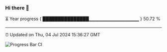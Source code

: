 ### Hi there 👋

⏳ Year progress { ███████████████▁▁▁▁▁▁▁▁▁▁▁▁▁▁▁ } 50.72 %

---

⏰ Updated on Thu, 04 Jul 2024 15:36:27 GMT

![Progress Bar CI](https://github.com/IshwaranRudhara/GIT-ACTION/workflows/Progress%20Bar%20CI/badge.svg)
